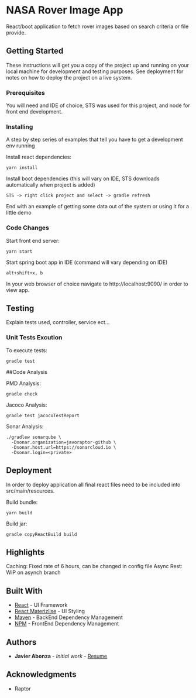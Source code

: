 # NASA Rover Image App

React/boot application to fetch rover images based on search criteria or file provide.

## Getting Started

These instructions will get you a copy of the project up and running on your local machine for development and testing purposes. See deployment for notes on how to deploy the project on a live system.

### Prerequisites

You will need and IDE of choice, STS was used for this project, and node for front end development.


### Installing

A step by step series of examples that tell you have to get a development env running

Install react dependencies:

```
yarn install
```

Install boot dependencies (this will vary on IDE, STS downloads automatically when project is added)

```
STS -> right click project and select -> gradle refresh 
```

End with an example of getting some data out of the system or using it for a little demo

### Code Changes

Start front end server:

```
yarn start
```

Start spring boot app in IDE (command will vary depending on IDE)

```
alt+shift+x, b
```

In your web browser of choice navigate to http://localhost:9090/ in order to view app. 

## Testing

Explain tests used, controller, service ect...

### Unit Tests Excution

To execute tests:

```
gradle test
```

##Code Analysis

PMD Analysis: 

```
gradle check
```

Jacoco Analysis:

```
gradle test jacocoTestReport
```


Sonar Analysis:

```
./gradlew sonarqube \
  -Dsonar.organization=javoraptor-github \
  -Dsonar.host.url=https://sonarcloud.io \
  -Dsonar.login=<private>
```

## Deployment
In order to deploy application all final react files need to be included into src/main/resources.

Build bundle:

```
yarn build
```

Build jar:

```
gradle copyReactBuild build
```

## Highlights

Caching: Fixed rate of 6 hours, can be changed in config file
Async Rest: WIP on asynch branch

## Built With

* [React](https://reactjs.org/) - UI Framework
* [React Materizlise](https://react-materialize.github.io) - UI Styling
* [Maven](https://maven.apache.org/) - BackEnd Dependency Management
* [NPM](https://www.npmjs.com/) - FrontEnd Dependency Management


## Authors

* **Javier Abonza** - *Initial work* - [Resume](http://jabonza.me)


## Acknowledgments

* Raptor
